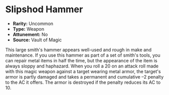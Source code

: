 # Slipshod Hammer

- **Rarity:** Uncommon
- **Type:** Weapon
- **Attunement:** No
- **Source:** Vault of Magic

This large smith's hammer appears well-used and rough in make and maintenance. If you use this hammer as part of a set of smith's tools, you can repair metal items in half the time, but the appearance of the item is always sloppy and haphazard. When you roll a 20 on an attack roll made with this magic weapon against a target wearing metal armor, the target's armor is partly damaged and takes a permanent and cumulative –2 penalty to the AC it offers. The armor is destroyed if the penalty reduces its AC to 10.
